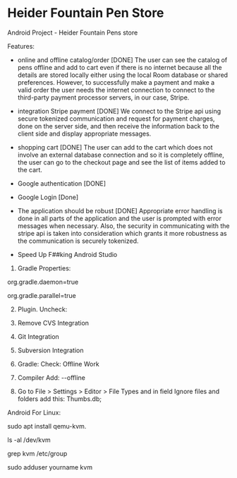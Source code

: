 # Heider Fountain Pen Store

Android Project - Heider Fountain Pens store

Features:

- online and offline catalog/order [DONE]
The user can see the catalog of pens offline and add to cart even if there is no internet because all the details are stored locally either using the local Room database or shared preferences. However, to successfully make a payment and make a valid order the user needs the internet connection to connect to the third-party payment processor servers, in our case, Stripe.


- integration Stripe payment [DONE]
We connect to the Stripe api using secure tokenized communication and request for payment charges, done on the server side, and then receive the information back to the client side and display appropriate messages.

- shopping cart [DONE]
The user can add to the cart which does not involve an external database connection and so it is completely offline, the user can go to the checkout page and see the list of items added to the cart. 

- Google authentication [DONE]

- Google Login [Done]

- The application should be robust [DONE]
Appropriate error handling is done in all parts of the application and the user is prompted with error messages when necessary. Also, the security in communicating with the stripe api is taken into consideration which grants it more robustness as the communication is securely tokenized.  

- Speed Up F##king Android Studio

1. Gradle Properties:

org.gradle.daemon=true 

org.gradle.parallel=true

2. Plugin. Uncheck:
1. Remove CVS Integration
2. Git Integration
3. Subversion Integration

3. Gradle:
Check: Offline Work

4. Compiler
Add:  --offline

5. Go to File > Settings > Editor > File Types 
and in field Ignore files and folders add this: Thumbs.db;


Android For Linux:


sudo apt install qemu-kvm.

ls -al /dev/kvm

grep kvm /etc/group

sudo adduser yourname kvm
